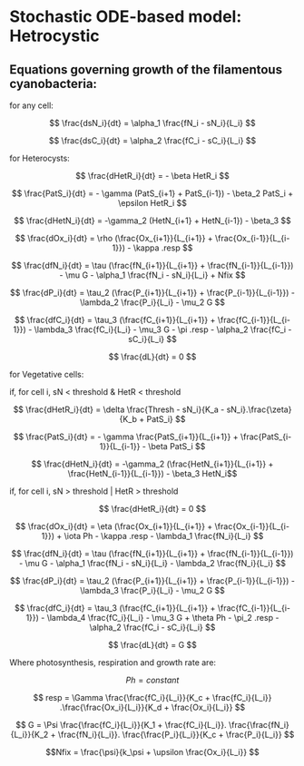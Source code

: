 <style TYPE="text/css">
code.has-jax {font: inherit; font-size: 100%; background: inherit; border: inherit;}
</style>
<script type="text/x-mathjax-config">
MathJax.Hub.Config({
    tex2jax: {
        inlineMath: [['$','$'], ['\\(','\\)']],
        skipTags: ['script', 'noscript', 'style', 'textarea', 'pre'] // removed 'code' entry
    }
});
MathJax.Hub.Queue(function() {
    var all = MathJax.Hub.getAllJax(), i;
    for(i = 0; i < all.length; i += 1) {
        all[i].SourceElement().parentNode.className += ' has-jax';
    }
});
</script>
<script type="text/javascript" src="http://cdn.mathjax.org/mathjax/latest/MathJax.js?config=TeX-AMS-MML_HTMLorMML"></script>

# Stochastic ODE-based model: Hetrocystic 

## Equations governing growth of the filamentous cyanobacteria:

for any cell:


$$ \frac{dsN_i}{dt} = \alpha_1 \frac{fN_i - sN_i}{L_i} $$

$$ \frac{dsC_i}{dt} = \alpha_2 \frac{fC_i - sC_i}{L_i} $$

for Heterocysts:

$$ \frac{dHetR_i}{dt} = - \beta HetR_i $$

$$ \frac{PatS_i}{dt} = - \gamma (PatS_{i+1} + PatS_{i-1}) - \beta_2 PatS_i + \epsilon HetR_i $$

$$ \frac{dHetN_i}{dt} = -\gamma_2 (HetN_{i+1} + HetN_{i-1}) - \beta_3 $$

$$ \frac{dOx_i}{dt} = \rho (\frac{Ox_{i+1}}{L_{i+1}} + \frac{Ox_{i-1}}{L_{i-1}}) - \kappa .resp $$

$$ \frac{dfN_i}{dt} = \tau (\frac{fN_{i+1}}{L_{i+1}} + \frac{fN_{i-1}}{L_{i-1}}) - \mu G - \alpha_1 \frac{fN_i - sN_i}{L_i} + Nfix $$

$$ \frac{dP_i}{dt} = \tau_2 (\frac{P_{i+1}}{L_{i+1}} + \frac{P_{i-1}}{L_{i-1}}) - \lambda_2 \frac{P_i}{L_i} - \mu_2 G $$

$$ \frac{dfC_i}{dt} = \tau_3 (\frac{fC_{i+1}}{L_{i+1}} + \frac{fC_{i-1}}{L_{i-1}}) - \lambda_3
\frac{fC_i}{L_i} - \mu_3 G - \pi .resp - \alpha_2 \frac{fC_i - sC_i}{L_i} $$

$$ \frac{dL}{dt} = 0 $$

for Vegetative cells:

if, for cell i, sN < threshold & HetR < threshold

$$ \frac{dHetR_i}{dt} = \delta \frac{Thresh - sN_i}{K_a - sN_i}.\frac{\zeta}{K_b + PatS_i}  $$

$$ \frac{PatS_i}{dt} = - \gamma \frac{PatS_{i+1}}{L_{i+1}} + \frac{PatS_{i-1}}{L_{i-1}} - \beta PatS_i $$

$$ \frac{dHetN_i}{dt} = -\gamma_2 (\frac{HetN_{i+1}}{L_{i+1}} + \frac{HetN_{i-1}}{L_{i-1}}) - \beta_3 HetN_i$$

if, for cell i, sN > threshold | HetR > threshold

$$ \frac{dHetR_i}{dt} = 0 $$

$$ \frac{dOx_i}{dt} = \eta (\frac{Ox_{i+1}}{L_{i+1}} + \frac{Ox_{i-1}}{L_{i-1}}) + \iota Ph - \kappa .resp - \lambda_1 \frac{fN_i}{L_i} $$

$$ \frac{dfN_i}{dt} = \tau (\frac{fN_{i+1}}{L_{i+1}} + \frac{fN_{i-1}}{L_{i-1}}) - \mu G - \alpha_1 \frac{fN_i - sN_i}{L_i} - \lambda_2 \frac{fN_i}{L_i} $$

$$ \frac{dP_i}{dt} = \tau_2 (\frac{P_{i+1}}{L_{i+1}} + \frac{P_{i-1}}{L_{i-1}}) - \lambda_3 \frac{P_i}{L_i} - \mu_2 G $$

$$ \frac{dfC_i}{dt} = \tau_3 (\frac{fC_{i+1}}{L_{i+1}} + \frac{fC_{i-1}}{L_{i-1}}) - \lambda_4 \frac{fC_i}{L_i} - \mu_3 G + \theta Ph - \pi_2 .resp - \alpha_2 \frac{fC_i - sC_i}{L_i} $$

$$ \frac{dL}{dt} = G $$

Where photosynthesis, respiration and growth rate are:

$$ Ph = constant $$

$$ resp = \Gamma \frac{\frac{fC_i}{L_i}}{K_c + \frac{fC_i}{L_i}} .\frac{\frac{Ox_i}{L_i}}{K_d + \frac{Ox_i}{L_i}} $$

$$ G = \Psi \frac{\frac{fC_i}{L_i}}{K_1 + \frac{fC_i}{L_i}}. \frac{\frac{fN_i}{L_i}}{K_2 + \frac{fN_i}{L_i}}. \frac{\frac{P_i}{L_i}}{K_c + \frac{P_i}{L_i}} $$

$$Nfix = \frac{\psi}{k_\psi + \upsilon \frac{Ox_i}{L_i}} $$



